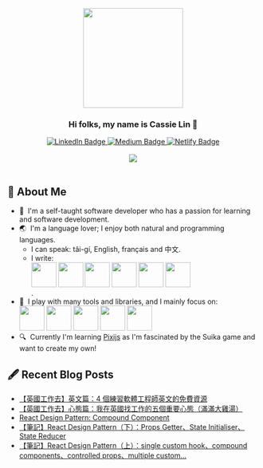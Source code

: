 <!--
**12cassie34/12cassie34** is a ✨ _special_ ✨ repository because its `README.md` (this file) appears on your GitHub profile.

Here are some ideas to get you started:

- 🔭 I’m currently working on ...
- 🌱 I’m currently learning ...
- 👯 I’m looking to collaborate on ...
- 🤔 I’m looking for help with ...
- 💬 Ask me about ...
- 📫 How to reach me: ...
- 😄 Pronouns: ...
- ⚡ Fun fact: ...
-->

<div id="header" align="center">
  <img src="https://camo.githubusercontent.com/f3a06148f8ed3f99878f02c218340262cfecd47f4264c251d8928d48f7dd768d/68747470733a2f2f6d656469612e67697068792e636f6d2f6d656469612f4a704c56714f673878545933456d6f5946372f67697068792e676966" width="200"/>
  <h3>Hi folks, my name is Cassie Lin 👋</h3>
  <div id="badges">
    <a href="https://www.linkedin.com/in/shanyulin" target="_blank" rel="noopener noreferrer">
      <img src="https://img.shields.io/badge/LinkedIn-blue?style=for-the-badge&logo=linkedin&logoColor=white" alt="LinkedIn Badge"/>
    </a>
    <a href="https://medium.com/@cassiecoding" target="_blank" rel="noopener noreferrer">
      <img src="https://img.shields.io/badge/Medium-12100E?style=for-the-badge&logo=medium&logoColor=white" alt="Medium Badge"/>
    </a>
    <a href="https://wonderful-meringue-9d1173.netlify.app/" target="_blank" rel="noopener noreferrer">
      <img src="https://img.shields.io/badge/Netlify-00C7B7?style=for-the-badge&logo=netlify&logoColor=white" alt="Netlify Badge" />
    </a>
  </div>
</div>

<br>

<div align="center">
  <img src="https://github-readme-stats.vercel.app/api/top-langs/?username=12cassie34&layout=compact&theme=vision-friendly-dark"/>
</div>

<br>

<div>
  <h2>🦢 About Me</h2>
  <ul>
    <li>📖&nbsp;&nbsp;I'm a self-taught software developer who has a passion for learning and software development.</li>
    <li>
      🌏&nbsp;&nbsp;I'm a language lover; I enjoy both natural and programming languages.
      <ul>
        <li>
          I can speak: tâi-gí, English, français and 中文.
        </li>
        <li>
          I write: 
          <div>
            <img src="https://cdn.jsdelivr.net/gh/devicons/devicon/icons/typescript/typescript-original.svg" width="50" height="50" />
            <img src="https://cdn.jsdelivr.net/gh/devicons/devicon/icons/javascript/javascript-original.svg" width="50" height="50" />
            <img src="https://cdn.jsdelivr.net/gh/devicons/devicon/icons/html5/html5-original.svg" width="50" height="50" />
            <img src="https://cdn.jsdelivr.net/gh/devicons/devicon/icons/css3/css3-original.svg" width="50" height="50" />
            <img src="https://cdn.jsdelivr.net/gh/devicons/devicon/icons/nodejs/nodejs-original.svg" width="50" height="50" />
            <img src="https://cdn.jsdelivr.net/gh/devicons/devicon/icons/python/python-original.svg" width="50" height="50" />
          </div>
          .
        </li>
      </ul>
    </li>
    <li>
      🧰&nbsp;&nbsp;I play with many tools and libraries, and I mainly focus on:
      <div>
          <img src="https://cdn.jsdelivr.net/gh/devicons/devicon/icons/react/react-original.svg" width="50" height="50" />
          <img src="https://cdn.jsdelivr.net/gh/devicons/devicon/icons/graphql/graphql-plain.svg" width="50" height="50" />
          <img src="https://cdn.jsdelivr.net/gh/devicons/devicon/icons/tailwindcss/tailwindcss-plain.svg" width="50" height="50" />
          <img src="https://cdn.jsdelivr.net/gh/devicons/devicon/icons/d3js/d3js-original.svg" width="50" height="50" />
          <img src="https://cdn.jsdelivr.net/gh/devicons/devicon/icons/materialui/materialui-original.svg" width="50" height="50" />
      </div>
    </li>
    <li>
      🔍&nbsp;&nbsp;Currently I'm learning <a href="https://pixijs.com/" target="_blank" rel="noopener noreferrer">Pixijs</a> as I'm fascinated by the Suika game and want to create my own!
    </li>
  </ul>
</div>

## 🖋 Recent Blog Posts
<!-- BLOG-POST-LIST:START -->
- [【英國工作去】英文篇：4 個練習軟體工程師英文的免費資源](https://medium.com/@cassiecoding/%E8%8B%B1%E5%9C%8B%E5%B7%A5%E4%BD%9C%E5%8E%BB-%E8%8B%B1%E6%96%87%E7%AF%87-4-%E5%80%8B%E7%B7%B4%E7%BF%92%E8%BB%9F%E9%AB%94%E5%B7%A5%E7%A8%8B%E5%B8%AB%E8%8B%B1%E6%96%87%E7%9A%84%E5%85%8D%E8%B2%BB%E8%B3%87%E6%BA%90-81e3feabe43d?source=rss-cabd0bfe92a------2)
- [【英國工作去】心態篇：我在英國找工作的五個重要心態（滿滿大雞湯）](https://medium.com/@cassiecoding/%E8%8B%B1%E5%9C%8B%E5%B7%A5%E4%BD%9C%E5%8E%BB-%E5%BF%83%E6%85%8B%E7%AF%87-%E6%88%91%E5%9C%A8%E8%8B%B1%E5%9C%8B%E6%89%BE%E5%B7%A5%E4%BD%9C%E7%9A%84%E4%BA%94%E5%80%8B%E9%87%8D%E8%A6%81%E5%BF%83%E6%85%8B-%E6%BB%BF%E6%BB%BF%E5%A4%A7%E9%9B%9E%E6%B9%AF-7d3321d0524b?source=rss-cabd0bfe92a------2)
- [React Design Pattern: Compound Component](https://medium.com/@cassiecoding/react-design-pattern-compound-component-9c32df41fd8d?source=rss-cabd0bfe92a------2)
- [【筆記】React Design Pattern（下）：Props Getter、State Initialiser、State Reducer](https://medium.com/@cassiecoding/%E7%AD%86%E8%A8%98-react-design-pattern-%E4%B8%8B-props-getter-state-initialiser-state-reducer-54ae1b3d341a?source=rss-cabd0bfe92a------2)
- [【筆記】React Design Pattern（上）：single custom hook、compound components、controlled props、multiple custom…](https://medium.com/@cassiecoding/%E7%AD%86%E8%A8%98-react-design-pattern-%E4%B8%8A-single-custom-hook-compound-components-controlled-props-multiple-custom-af83be90772e?source=rss-cabd0bfe92a------2)
<!-- BLOG-POST-LIST:END -->

